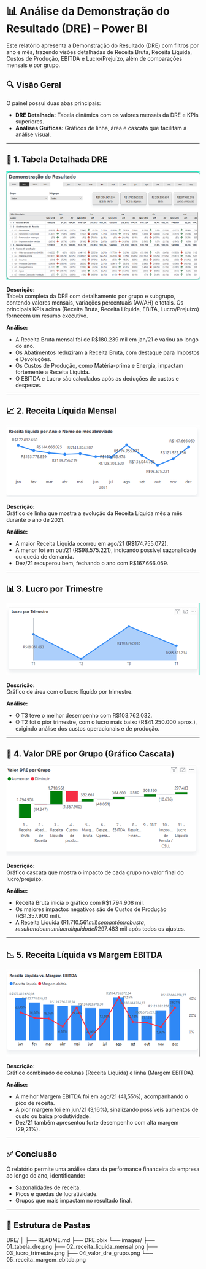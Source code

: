 
# 📊 Análise da Demonstração do Resultado (DRE) – Power BI

Este relatório apresenta a Demonstração do Resultado (DRE) com filtros por ano e mês, trazendo visões detalhadas de Receita Bruta, Receita Líquida, Custos de Produção, EBITDA e Lucro/Prejuízo, além de comparações mensais e por grupo.

## 🔍 Visão Geral

O painel possui duas abas principais:
- **DRE Detalhada:** Tabela dinâmica com os valores mensais da DRE e KPIs superiores.
- **Análises Gráficas:** Gráficos de linha, área e cascata que facilitam a análise visual.

---

## 🧾 1. Tabela Detalhada DRE

![Tabela DRE](./images/01_tabela_dre.png)

**Descrição:**  
Tabela completa da DRE com detalhamento por grupo e subgrupo, contendo valores mensais, variações percentuais (AV/AH) e totais. Os principais KPIs acima (Receita Bruta, Receita Líquida, EBITA, Lucro/Prejuízo) fornecem um resumo executivo.

**Análise:**  
- A Receita Bruta mensal foi de R$180.239 mil em jan/21 e variou ao longo do ano.
- Os Abatimentos reduziram a Receita Bruta, com destaque para Impostos e Devoluções.
- Os Custos de Produção, como Matéria-prima e Energia, impactam fortemente a Receita Líquida.
- O EBITDA e Lucro são calculados após as deduções de custos e despesas.

---

## 📈 2. Receita Líquida Mensal

![Receita Líquida](./images/02_receita_liquida_mensal.png)

**Descrição:**  
Gráfico de linha que mostra a evolução da Receita Líquida mês a mês durante o ano de 2021.

**Análise:**  
- A maior Receita Líquida ocorreu em ago/21 (R$174.755.072).
- A menor foi em out/21 (R$98.575.221), indicando possível sazonalidade ou queda de demanda.
- Dez/21 recuperou bem, fechando o ano com R$167.666.059.

---

## 📊 3. Lucro por Trimestre

![Lucro Trimestral](./images/03_lucro_trimestre.png)

**Descrição:**  
Gráfico de área com o Lucro líquido por trimestre.

**Análise:**
- O T3 teve o melhor desempenho com R$103.762.032.
- O T2 foi o pior trimestre, com o lucro mais baixo (R$41.250.000 aprox.), exigindo análise dos custos operacionais e de produção.

---

## 🧱 4. Valor DRE por Grupo (Gráfico Cascata)

![Cascata DRE](./images/04_valor_dre_grupo.png)

**Descrição:**  
Gráfico cascata que mostra o impacto de cada grupo no valor final do lucro/prejuízo.

**Análise:**
- Receita Bruta inicia o gráfico com R$1.794.908 mil.
- Os maiores impactos negativos são de Custos de Produção (R$1.357.900 mil).
- A Receita Líquida (R$1.710.561 mil) se mantém robusta, resultando em um lucro líquido de R$297.483 mil após todos os ajustes.

---

## 📉 5. Receita Líquida vs Margem EBITDA

![Receita vs EBITDA](./images/05_receita_margem_ebitda.png)

**Descrição:**  
Gráfico combinado de colunas (Receita Líquida) e linha (Margem EBITDA).

**Análise:**
- A melhor Margem EBITDA foi em ago/21 (41,55%), acompanhando o pico de receita.
- A pior margem foi em jun/21 (3,16%), sinalizando possíveis aumentos de custo ou baixa produtividade.
- Dez/21 também apresentou forte desempenho com alta margem (29,21%).

---

## ✅ Conclusão

O relatório permite uma análise clara da performance financeira da empresa ao longo do ano, identificando:
- Sazonalidades de receita.
- Picos e quedas de lucratividade.
- Grupos que mais impactam no resultado final.

---

## 📁 Estrutura de Pastas

DRE/
│
├── README.md
├── DRE.pbix
└── images/
├── 01_tabela_dre.png
├── 02_receita_liquida_mensal.png
├── 03_lucro_trimestre.png
├── 04_valor_dre_grupo.png
└── 05_receita_margem_ebitda.png
